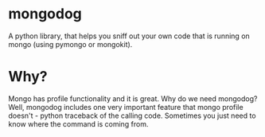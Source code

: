 mongodog
========

A python library, that helps you sniff out your own code that is running on mongo (using pymongo or mongokit).

Why?
====

Mongo has profile functionality and it is great. Why do we need mongodog? Well, mongodog includes one very important
feature that mongo profile doesn't - python traceback of the calling code. Sometimes you just need to know where the
command is coming from.
